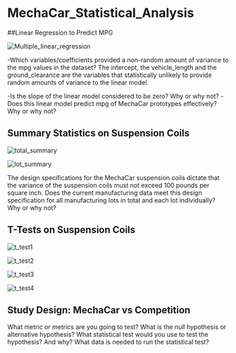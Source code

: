 # MechaCar_Statistical_Analysis
##Linear Regression to Predict MPG

![Multiple_linear_regression](Multiple_linear_regression.png)

-Which variables/coefficients provided a non-random amount of variance to the mpg values in the dataset?
The intercept, the vehicle_length and the ground_clearance are the variables that statistically unlikely to provide random amounts of variance to the linear model. 

-Is the slope of the linear model considered to be zero? Why or why not?
-Does this linear model predict mpg of MechaCar prototypes effectively? Why or why not?

## Summary Statistics on Suspension Coils

![total_summary](total_summary)

![lot_summary](lot_summary.png)

The design specifications for the MechaCar suspension coils dictate that the variance of the suspension coils must not exceed 100 pounds per square inch. Does the current manufacturing data meet this design specification for all manufacturing lots in total and each lot individually? Why or why not?

## T-Tests on Suspension Coils

![t_test1](t_test1.png)

![t_test2](t_test2.png)

![t_test3](t_test3.png)

![t_test4](t_test4.png)

## Study Design: MechaCar vs Competition

What metric or metrics are you going to test?
What is the null hypothesis or alternative hypothesis?
What statistical test would you use to test the hypothesis? And why?
What data is needed to run the statistical test?
